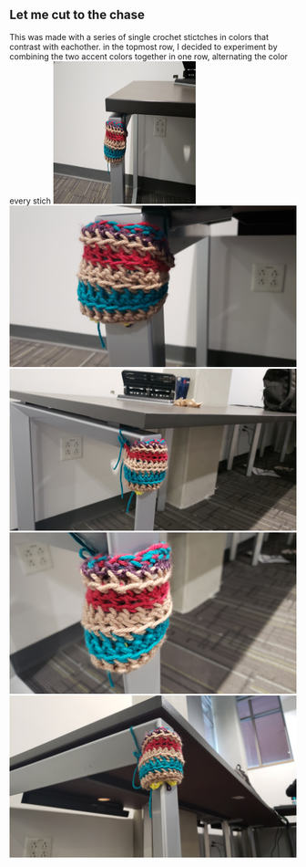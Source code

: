 ## Let me cut to the chase
This was made with a series of single crochet stictches in colors that contrast with eachother.
in the topmost row, I decided to experiment by combining the two accent colors together in one row, alternating the color every stich
<img style="width:250px; height:250px;" src="https://raw.githubusercontent.com/runlevelzero/Portfolio-WriteUps/master/CrochetTagProject/20200213_164718.jpg"/>
![image2](https://raw.githubusercontent.com/runlevelzero/Portfolio-WriteUps/master/CrochetTagProject/20200213_164721.jpg)
![image3](https://raw.githubusercontent.com/runlevelzero/Portfolio-WriteUps/master/CrochetTagProject/20200213_164729.jpg)
![image4](https://raw.githubusercontent.com/runlevelzero/Portfolio-WriteUps/master/CrochetTagProject/20200213_164741.jpg)
![image5](https://raw.githubusercontent.com/runlevelzero/Portfolio-WriteUps/master/CrochetTagProject/20200213_164746.jpg)


